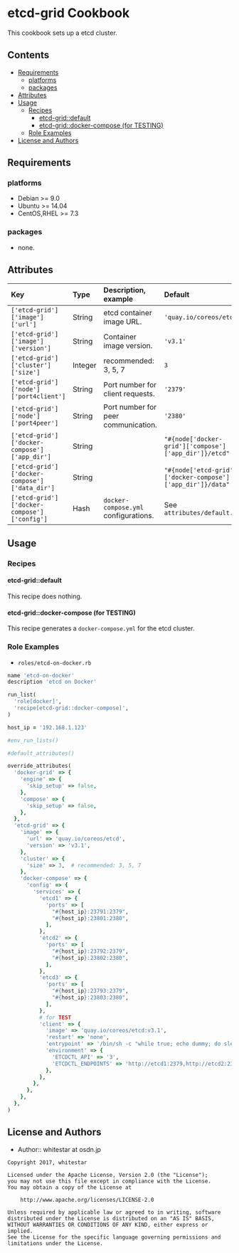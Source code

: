 etcd-grid Cookbook
==================

This cookbook sets up a etcd cluster.

## Contents

- [Requirements](#requirements)
    - [platforms](#platforms)
    - [packages](#packages)
- [Attributes](#attributes)
- [Usage](#usage)
    - [Recipes](#recipes)
        - [etcd-grid::default](#etcd-griddefault)
        - [etcd-grid::docker-compose (for TESTING)](#etcd-griddocker-compose-for-testing)
    - [Role Examples](#role-examples)
- [License and Authors](#license-and-authors)

## Requirements

### platforms

- Debian >= 9.0
- Ubuntu >= 14.04
- CentOS,RHEL >= 7.3

### packages
- none.

## Attributes

|Key|Type|Description, example|Default|
|:--|:--|:--|:--|
|`['etcd-grid']['image']['url']`|String|etcd container image URL.|`'quay.io/coreos/etcd'`|
|`['etcd-grid']['image']['version']`|String|Container image version.|`'v3.1'`|
|`['etcd-grid']['cluster']['size']`|Integer|recommended: 3, 5, 7|`3`|
|`['etcd-grid']['node']['port4client']`|String|Port number for client requests.|`'2379'`|
|`['etcd-grid']['node']['port4peer']`|String|Port number for peer communication.|`'2380'`|
|`['etcd-grid']['docker-compose']['app_dir']`|String||`"#{node['docker-grid']['compose']['app_dir']}/etcd"`|
|`['etcd-grid']['docker-compose']['data_dir']`|String||`"#{node['etcd-grid']['docker-compose']['app_dir']}/data"`|
|`['etcd-grid']['docker-compose']['config']`|Hash|`docker-compose.yml` configurations.|See `attributes/default.rb`|

## Usage

### Recipes

#### etcd-grid::default

This recipe does nothing.

#### etcd-grid::docker-compose (for TESTING)

This recipe generates a `docker-compose.yml` for the etcd cluster.

### Role Examples

- `roles/etcd-on-docker.rb`

```ruby
name 'etcd-on-docker'
description 'etcd on Docker'

run_list(
  'role[docker]',
  'recipe[etcd-grid::docker-compose]',
)

host_ip = '192.168.1.123'

#env_run_lists()

#default_attributes()

override_attributes(
  'docker-grid' => {
    'engine' => {
      'skip_setup' => false,
    },
    'compose' => {
      'skip_setup' => false,
    },
  },
  'etcd-grid' => {
    'image' => {
      'url' => 'quay.io/coreos/etcd',
      'version' => 'v3.1',
    },
    'cluster' => {
      'size' => 3,  # recommended: 3, 5, 7
    },
    'docker-compose' => {
      'config' => {
        'services' => {
          'etcd1' => {
            'ports' => [
              "#{host_ip}:23791:2379",
              "#{host_ip}:23801:2380",
            ],
          },
          'etcd2' => {
            'ports' => [
              "#{host_ip}:23792:2379",
              "#{host_ip}:23802:2380",
            ],
          },
          'etcd3' => {
            'ports' => [
              "#{host_ip}:23793:2379",
              "#{host_ip}:23803:2380",
            ],
          },
          # for TEST
          'client' => {
            'image' => 'quay.io/coreos/etcd:v3.1',
            'restart' => 'none',
            'entrypoint' => '/bin/sh -c "while true; echo dummy; do sleep 600; done"',
            'environment' => {
              'ETCDCTL_API' => '3',
              'ETCDCTL_ENDPOINTS' => 'http://etcd1:2379,http://etcd2:2379,http://etcd3:2379',
            },
          },
        },
      },
    },
  },
)
```

## License and Authors

- Author:: whitestar at osdn.jp

```text
Copyright 2017, whitestar

Licensed under the Apache License, Version 2.0 (the "License");
you may not use this file except in compliance with the License.
You may obtain a copy of the License at

    http://www.apache.org/licenses/LICENSE-2.0

Unless required by applicable law or agreed to in writing, software
distributed under the License is distributed on an "AS IS" BASIS,
WITHOUT WARRANTIES OR CONDITIONS OF ANY KIND, either express or implied.
See the License for the specific language governing permissions and
limitations under the License.
```
